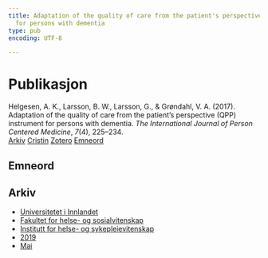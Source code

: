 ```yaml
---
title: Adaptation of the quality of care from the patient's perspective (QPP) instrument
  for persons with dementia
type: pub
encoding: UTF-8

---
```

<h1>Publikasjon</h1>
<article id="csl-bib-container-YY9IU6BG" class="csl-bib-container">
  <div class="csl-bib-body"> <div class="csl-entry">Helgesen, A. K., Larsson, B. W., Larsson, G., &#38; Grøndahl, V. A. (2017). Adaptation of the quality of care from the patient’s perspective (QPP) instrument for persons with dementia. <i>The International Journal of Person Centered Medicine</i>, <i>7</i>(4), 225–234.</div> </div>
  <div class="csl-bib-buttons">
    <a href="#taxonomy-article-YY9IU6BG" alt="archive" class="csl-bib-button">Arkiv</a>
    <a href="https://app.cristin.no/results/show.jsf?id=1696997" alt="Cristin" class="csl-bib-button">Cristin</a>
    <a href="http://zotero.org/groups/5881554/items/YY9IU6BG" alt="Zotero" class="csl-bib-button">Zotero</a>
    <a href="#keywords-article-YY9IU6BG" alt="keywords" class="csl-bib-button">Emneord</a>
  </div>
  <div id="csl-bib-meta-container-YY9IU6BG"></div>
</article>
<div id="csl-bib-meta-YY9IU6BG" class="csl-bib-meta">
  <article id="keywords-article-YY9IU6BG" class="keywords-article">
    <h1>Emneord</h1>
    
  </article>
  <article id="taxonomy-article-YY9IU6BG" class="taxonomy-article">
    <h1>Arkiv</h1>
    <ul>
      <li>
        <a href="/nn/archive/?key=3DCRN523">Universitetet i Innlandet</a>
      </li>
      <li>
        <a href="/nn/archive/?key=IDKFS3MX">Fakultet for helse- og sosialvitenskap</a>
      </li>
      <li>
        <a href="/nn/archive/?key=GTV4ECMZ">Institutt for helse- og sykepleievitenskap</a>
      </li>
      <li>
        <a href="/nn/archive/?key=E7THIEEM">2019</a>
      </li>
      <li>
        <a href="/nn/archive/?key=DVX7L8D7">Mai</a>
      </li>
    </ul>
  </article>
</div>
